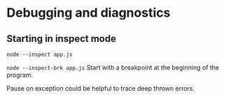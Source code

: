 # Debugging and diagnostics

## Starting in inspect mode

`node --inspect app.js`

`node --inspect-brk app.js`
Start with a breakpoint at the beginning of the program.

Pause on exception could be helpful to trace deep thrown errors.
